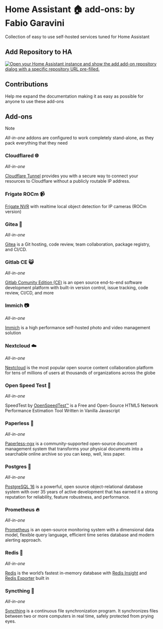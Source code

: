 # Home Assistant 🏠 add-ons: by Fabio Garavini

Collection of easy to use self-hosted services tuned for Home Assistant

## Add Repository to HA

[![Open your Home Assistant instance and show the add add-on repository dialog with a specific repository URL pre-filled.](https://my.home-assistant.io/badges/supervisor_add_addon_repository.svg)](https://my.home-assistant.io/redirect/supervisor_add_addon_repository/?repository_url=https%3A%2F%2Fgithub.com%2Ffabio-garavini%2Fhassio-addons)

## Contributions

Help me expand the documentation making it as easy as possible for anyone to use these add-ons

## Add-ons

> [!NOTE]
> *All-in-one* addons are configured to work completely stand-alone, as they pack everything that they need

### Cloudflared 🌐

*All-in-one*

[Cloudflare Tunnel](https://developers.cloudflare.com/cloudflare-one/connections/connect-networks) provides you with a secure way to connect your resources to Cloudflare without a publicly routable IP address.

### Frigate ROCm 📹

[Frigate NVR](https://frigate.video) with realtime local object detection for IP cameras (ROCm version)

### Gitea 🍵

*All-in-one*

[Gitea](https://about.gitea.com) is a Git hosting, code review, team collaboration, package registry, and CI/CD.

### Gitlab CE 😺

*All-in-one*

[Gitlab Comunity Edition (CE)](https://gitlab.com/rluna-gitlab/gitlab-ce) is an open source end-to-end software development platform with built-in version control, issue tracking, code review, CI/CD, and more

### Immich 📷

*All-in-one*

[Immich](https://github.com/immich-app/immich) is a high performance self-hosted photo and video management solution

### Nextcloud ☁️

*All-in-one*

[Nextcloud](https://nextcloud.com/) is the most popular open source content collaboration platform for tens of millions of users at thousands of organizations across the globe

### Open Speed Test 🚀

*All-in-one*

SpeedTest by [OpenSpeedTest™](https://openspeedtest.com/) is a Free and Open-Source HTML5 Network Performance Estimation Tool Written in Vanilla Javascript

### Paperless 📄

*All-in-one*

[Paperless-ngx](https://docs.paperless-ngx.com) is a community-supported open-source document management system that transforms your physical documents into a searchable online archive so you can keep, well, less paper.

### Postgres 🐘

*All-in-one*

[PostgreSQL 16](https://www.postgresql.org) is a powerful, open source object-relational database system with over 35 years of active development that has earned it a strong reputation for reliability, feature robustness, and performance.

### Prometheus 🔥

*All-in-one*

[Prometheus](https://prometheus.io) is an open-source monitoring system with a dimensional data model, flexible query language, efficient time series database and modern alerting approach.

### Redis 📝

*All-in-one*

[Redis](https://redis.io) is the world’s fastest in-memory database with [Redis Insight](https://redis.io/insight) and [Redis Exporter](https://github.com/oliver006/redis_exporter) built in

### Syncthing 🔄

*All-in-one*

[Syncthing](https://syncthing.net/) is a continuous file synchronization program. It synchronizes files between two or more computers in real time, safely protected from prying eyes.
